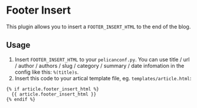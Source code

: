 # Footer Insert

This plugin allows you to insert a `FOOTER_INSERT_HTML` to the end of the blog.


## Usage

1. Insert `FOOTER_INSERT_HTML` to your `pelicanconf.py`. You can use
title / url / author / authors / slug / category / summary
/ date infomation in the config like this: `%(title)s`.
2. Insert this code to your artical template file, eg. `templates/article.html`:
```
{% if article.footer_insert_html %}
  {{ article.footer_insert_html }}
{% endif %}
```
